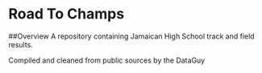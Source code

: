 # Road To Champs

##Overview
A repository containing Jamaican High School track and field results.

Compiled and cleaned from public sources by the DataGuy
